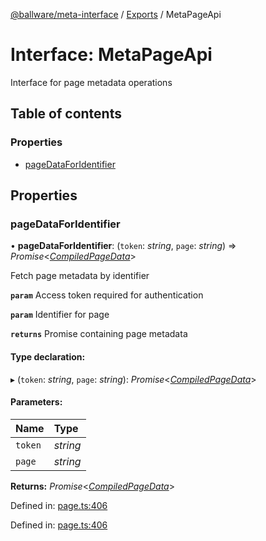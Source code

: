 [@ballware/meta-interface](../README.md) / [Exports](../modules.md) / MetaPageApi

# Interface: MetaPageApi

Interface for page metadata operations

## Table of contents

### Properties

- [pageDataForIdentifier](metapageapi.md#pagedataforidentifier)

## Properties

### pageDataForIdentifier

• **pageDataForIdentifier**: (`token`: *string*, `page`: *string*) => *Promise*<[*CompiledPageData*](compiledpagedata.md)\>

Fetch page metadata by identifier

**`param`** Access token required for authentication

**`param`** Identifier for page

**`returns`** Promise containing page metadata

#### Type declaration:

▸ (`token`: *string*, `page`: *string*): *Promise*<[*CompiledPageData*](compiledpagedata.md)\>

#### Parameters:

Name | Type |
:------ | :------ |
`token` | *string* |
`page` | *string* |

**Returns:** *Promise*<[*CompiledPageData*](compiledpagedata.md)\>

Defined in: [page.ts:406](https://github.com/ballware/ballware-client/blob/37e08ea/packages/meta-interface/src/page.ts#L406)

Defined in: [page.ts:406](https://github.com/ballware/ballware-client/blob/37e08ea/packages/meta-interface/src/page.ts#L406)
